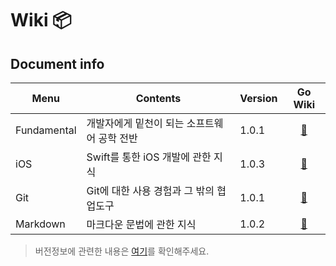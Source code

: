 # Wiki 📦

## Document info 
Menu|Contents|Version|Go Wiki
|---|---|---|:---:|
Fundamental|개발자에게 밑천이 되는 소프트웨어 공학 전반|1.0.1|[🔗]()
iOS|Swift를 통한 iOS 개발에 관한 지식|1.0.3|[🔗](https://github.com/devyhan93/Swift/wiki#스위프트swift)
Git|Git에 대한 사용 경험과 그 밖의 협업도구|1.0.1|[🔗](https://github.com/devyhan93/Git/wiki#깃git)
Markdown|마크다운 문법에 관한 지식|1.0.2|[🔗](https://github.com/devyhan93/Markdown/wiki#마크다운markdown)
> 버전정보에 관련한 내용은 [여기](Version)를 확인해주세요.
